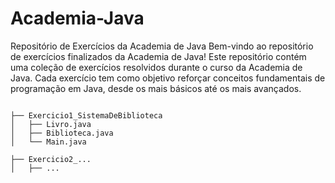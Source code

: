 # Academia-Java
Repositório de Exercícios da Academia de Java
Bem-vindo ao repositório de exercícios finalizados da Academia de Java! Este repositório contém uma coleção de exercícios resolvidos durante o curso da Academia de Java. Cada exercício tem como objetivo reforçar conceitos fundamentais de programação em Java, desde os mais básicos até os mais avançados.

```plaintext

├── Exercicio1_SistemaDeBiblioteca
│   ├── Livro.java
│   ├── Biblioteca.java
│   └── Main.java

├── Exercicio2_...
│   ├── ...

